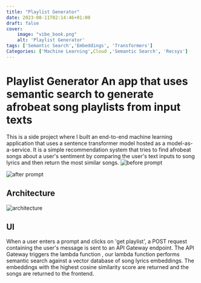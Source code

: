 ```yaml
---
title: "Playlist Generator"
date: 2023-08-11T02:14:46+01:00
draft: false 
cover:
    image: "vibe_book.png"
    alt: 'Playlist Generator'
tags: ['Semantic Search','Embeddings', 'Transformers']
Categories: ['Machine Learning',Cloud ,'Semantic Search', 'Recsys']
---
```

# Playlist Generator An app that uses semantic search to generate afrobeat song playlists from input texts  

This is a side project where I built  an end-to-end machine learning application that uses a sentence transformer model hosted as a model-as-a-service. It is a simple recommendation system that tries  to find afrobeat songs about a user's sentiment by comparing the user's text inputs  to song lyrics  and then return the most similar songs. 
![before prompt](https://proglangclassifier.s3.eu-west-2.amazonaws.com/playlist_Gen_space.png)

![after prompt](https://proglangclassifier.s3.eu-west-2.amazonaws.com/playlist_gen_after.png)

## Architecture 
![architecture](https://proglangclassifier.s3.eu-west-2.amazonaws.com/Playlist_Generator+(1).jpeg)

## UI

When a user enters a prompt and clicks on 'get playlist', a POST request containing the user's message is sent to an API Gateway endpoint. The API Gateway triggers the lambda function , our lambda function performs semantic search against a vector database of song lyrics embeddings. The embeddings with the highest cosine similarity score are returned and the songs are returned to the frontend. 

 
